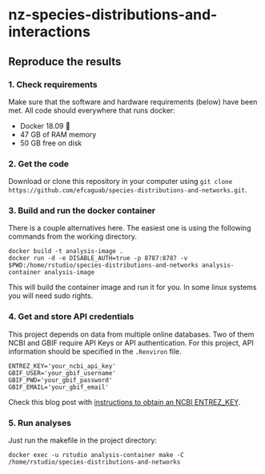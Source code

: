 # nz-species-distributions-and-interactions

## Reproduce the results 

### 1. Check requirements

Make sure that the software and hardware requirements (below) have been met. All code should everywhere that runs docker:

* Docker 18.09 
* 47 GB of RAM memory
* 50 GB free on disk

### 2. Get the code

Download or clone this repository in your computer using `git clone https://github.com/efcaguab/species-distributions-and-networks.git`.

### 3. Build and run the docker container

There is a couple alternatives here. The easiest one is using the following commands from the working directory.

```
docker build -t analysis-image .
docker run -d -e DISABLE_AUTH=true -p 8787:8787 -v $PWD:/home/rstudio/species-distributions-and-networks analysis-container analysis-image 
```

This will build the container image and run it for you. In some linux systems you will need sudo rights.

### 4. Get and store API credentials

This project depends on data from multiple online databases. Two of them NCBI and GBIF require API Keys or API authentication. 
For this project, API information should be specified in the `.Renviron` file.

```
ENTREZ_KEY='your_ncbi_api_key'
GBIF_USER='your_gbif_username'
GBIF_PWD='your_gbif_password'
GBIF_EMAIL='your_gbif_email'
```

Check this blog post with [instructions to obtain an NCBI ENTREZ_KEY](https://ncbiinsights.ncbi.nlm.nih.gov/2017/11/02/new-api-keys-for-the-e-utilities/). 

### 5. Run analyses

Just run the makefile in the project directory:

```
docker exec -u rstudio analysis-container make -C /home/rstudio/species-distributions-and-networks
```

